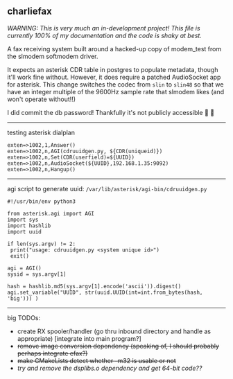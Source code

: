 ## charliefax

*WARNING: This is very much an in-development project! This file is currently 100% of my documentation and the code is shaky at best.*

A fax receiving system built around a hacked-up copy of modem_test from the slmodem softmodem driver.

It expects an asterisk CDR table in postgres to populate metadata, though it'll work fine without.
However, it does require a patched AudioSocket app for asterisk. This change switches the codec from `slin` to `slin48` so that we have an integer multiple of the 9600Hz sample rate that slmodem likes (and won't operate without!!)


I did commit the db password! Thankfully it's not publicly accessible :eyes: 🤦

<hr>

testing asterisk dialplan
```
exten=>1002,1,Answer()
exten=>1002,n,AGI(cdruuidgen.py, ${CDR(uniqueid)})
exten=>1002,n,Set(CDR(userfield)=${UUID})
exten=>1002,n,AudioSocket(${UUID},192.168.1.35:9092)
exten=>1002,n,Hangup()
```

<hr>

agi script to generate uuid: `/var/lib/asterisk/agi-bin/cdruuidgen.py`
```python3
#!/usr/bin/env python3

from asterisk.agi import AGI
import sys
import hashlib
import uuid

if len(sys.argv) != 2:
 print("usage: cdruuidgen.py <system unique id>")
 exit()

agi = AGI()
sysid = sys.argv[1]

hash = hashlib.md5(sys.argv[1].encode('ascii')).digest()
agi.set_variable("UUID", str(uuid.UUID(int=int.from_bytes(hash, 'big'))) )
```

<hr>

big TODOs:
- create RX spooler/handler (go thru inbound directory and handle as appropriate) [integrate into main program?]
- ~~remove image conversion dependency (speaking of, I should probably perhaps integrate efax?)~~
- ~~make CMakeLists detect whether -m32 is usable or not~~
- *try and remove the dsplibs.o dependency and get 64-bit code??*
